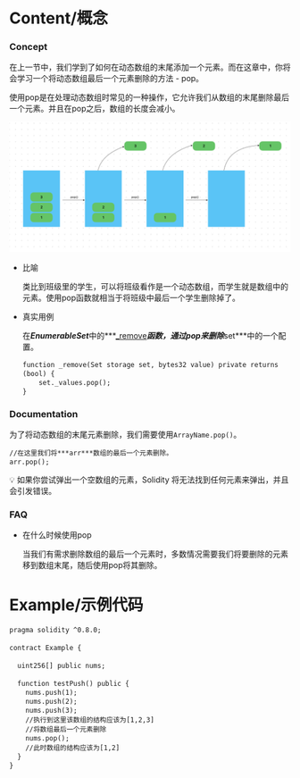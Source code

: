 # Content/概念

### Concept

在上一节中，我们学到了如何在动态数组的末尾添加一个元素。而在这章中，你将会学习一个将动态数组最后一个元素删除的方法 - pop。

使用pop是在处理动态数组时常见的一种操作，它允许我们从数组的末尾删除最后一个元素。并且在pop之后，数组的长度会减小。

![6CE0E2B7-B0E2-4F6D-AFE5-9FFF91D11218.jpeg](./img/3-1.jpeg)

- 比喻
    
    类比到班级里的学生，可以将班级看作是一个动态数组，而学生就是数组中的元素。使用pop函数就相当于将班级中最后一个学生删除掉了。
    
- 真实用例
    
    在***EnumerableSet***中的***[_remove](https://github.com/OpenZeppelin/openzeppelin-contracts/blob/9ef69c03d13230aeff24d91cb54c9d24c4de7c8b/contracts/utils/structs/EnumerableSet.sol#L106)***函数，通过pop来删除***set***中的一个配置。
    
    ```solidity
    function _remove(Set storage set, bytes32 value) private returns (bool) {
        set._values.pop();
    }
    ```
    

### Documentation

为了将动态数组的末尾元素删除，我们需要使用`ArrayName.pop()`。

```solidity
//在这里我们将***arr***数组的最后一个元素删除。
arr.pop();
```

<aside>
💡 如果你尝试弹出一个空数组的元素，Solidity 将无法找到任何元素来弹出，并且会引发错误。

</aside>

### FAQ

- 在什么时候使用pop
    
    当我们有需求删除数组的最后一个元素时，多数情况需要我们将要删除的元素移到数组末尾，随后使用pop将其删除。

# Example/示例代码

```solidity
pragma solidity ^0.8.0;

contract Example {

  uint256[] public nums;

  function testPush() public {
    nums.push(1);
    nums.push(2);
    nums.push(3);
    //执行到这里该数组的结构应该为[1,2,3]
    //将数组最后一个元素删除
    nums.pop();
    //此时数组的结构应该为[1,2]
  }
}
```